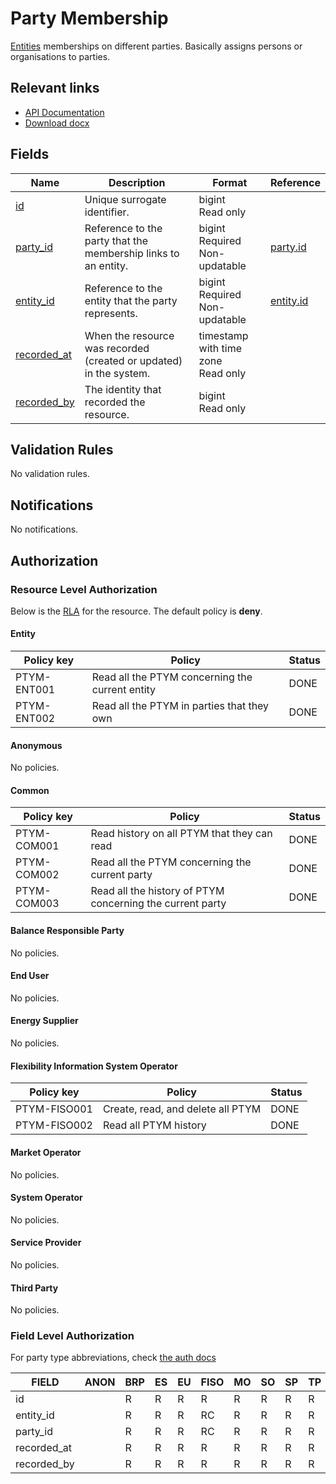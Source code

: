 # Party Membership

[Entities](entity.md) memberships on different parties. Basically assigns
persons or organisations to parties.

## Relevant links

* [API Documentation](../api/v0/index.html#/operations/list_party_membership)
* [Download docx](../download/party_membership.docx)

## Fields

| Name                                                                  | Description                                                        | Format                                 | Reference                       |
|-----------------------------------------------------------------------|--------------------------------------------------------------------|----------------------------------------|---------------------------------|
| <a name="field-id" href="#field-id">id</a>                            | Unique surrogate identifier.                                       | bigint<br/>Read only                   |                                 |
| <a name="field-party_id" href="#field-party_id">party_id</a>          | Reference to the party that the membership links to an entity.     | bigint<br/>Required<br/>Non-updatable  | [party.id](party.md#field-id)   |
| <a name="field-entity_id" href="#field-entity_id">entity_id</a>       | Reference to the entity that the party represents.                 | bigint<br/>Required<br/>Non-updatable  | [entity.id](entity.md#field-id) |
| <a name="field-recorded_at" href="#field-recorded_at">recorded_at</a> | When the resource was recorded (created or updated) in the system. | timestamp with time zone<br/>Read only |                                 |
| <a name="field-recorded_by" href="#field-recorded_by">recorded_by</a> | The identity that recorded the resource.                           | bigint<br/>Read only                   |                                 |

## Validation Rules

No validation rules.

## Notifications

No notifications.

## Authorization

### Resource Level Authorization

Below is the [RLA](../technical/auth.md#resource-level-authorization-rla) for the
resource. The default policy is **deny**.

#### Entity

| Policy key  | Policy                                          | Status |
|-------------|-------------------------------------------------|--------|
| PTYM-ENT001 | Read all the PTYM concerning the current entity | DONE   |
| PTYM-ENT002 | Read all the PTYM in parties that they own      | DONE   |

#### Anonymous

No policies.

#### Common

| Policy key  | Policy                                                    | Status |
|-------------|-----------------------------------------------------------|--------|
| PTYM-COM001 | Read history on all PTYM that they can read               | DONE   |
| PTYM-COM002 | Read all the PTYM concerning the current party            | DONE   |
| PTYM-COM003 | Read all the history of PTYM concerning the current party | DONE   |

#### Balance Responsible Party

No policies.

#### End User

No policies.

#### Energy Supplier

No policies.

#### Flexibility Information System Operator

| Policy key   | Policy                            | Status |
|--------------|-----------------------------------|--------|
| PTYM-FISO001 | Create, read, and delete all PTYM | DONE   |
| PTYM-FISO002 | Read all PTYM history             | DONE   |

#### Market Operator

No policies.

#### System Operator

No policies.

#### Service Provider

No policies.

#### Third Party

No policies.

### Field Level Authorization

For party type abbreviations, check [the auth docs](../technical/auth.md#party-market-actors)

| FIELD       | ANON | BRP | ES | EU | FISO | MO | SO | SP | TP |
|-------------|------|-----|----|----|------|----|----|----|----|
| id          |      | R   | R  | R  | R    | R  | R  | R  | R  |
| entity_id   |      | R   | R  | R  | RC   | R  | R  | R  | R  |
| party_id    |      | R   | R  | R  | RC   | R  | R  | R  | R  |
| recorded_at |      | R   | R  | R  | R    | R  | R  | R  | R  |
| recorded_by |      | R   | R  | R  | R    | R  | R  | R  | R  |
